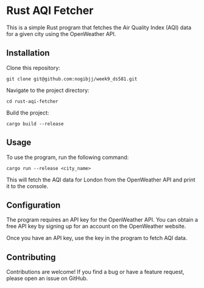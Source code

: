 # Rust AQI Fetcher

This is a simple Rust program that fetches the Air Quality Index (AQI) data for a given city using the OpenWeather API.

## Installation

Clone this repository: 
```
git clone git@github.com:nogibjj/week9_ds581.git
```

Navigate to the project directory: 
```
cd rust-aqi-fetcher
```

Build the project: 
```
cargo build --release
```

## Usage
To use the program, run the following command:

```
cargo run --release <city_name>
```

This will fetch the AQI data for London from the OpenWeather API and print it to the console.

## Configuration
The program requires an API key for the OpenWeather API. You can obtain a free API key by signing up for an account on the OpenWeather website.

Once you have an API key, use the key in the program to fetch AQI data.

## Contributing
Contributions are welcome! If you find a bug or have a feature request, please open an issue on GitHub.




